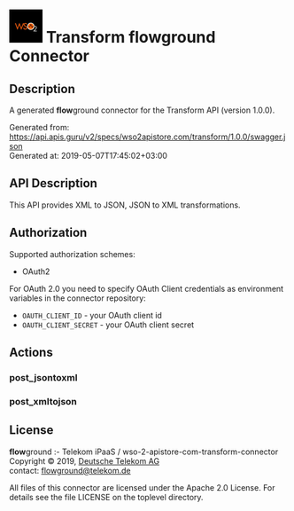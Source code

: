 # ![LOGO](logo.png) Transform **flow**ground Connector

## Description

A generated **flow**ground connector for the Transform API (version 1.0.0).

Generated from: https://api.apis.guru/v2/specs/wso2apistore.com/transform/1.0.0/swagger.json<br/>
Generated at: 2019-05-07T17:45:02+03:00

## API Description

This API provides XML to JSON, JSON to XML transformations.

## Authorization

Supported authorization schemes:
- OAuth2

For OAuth 2.0 you need to specify OAuth Client credentials as environment variables in the connector repository:
* `OAUTH_CLIENT_ID` - your OAuth client id
* `OAUTH_CLIENT_SECRET` - your OAuth client secret

## Actions

### post_jsontoxml

### post_xmltojson

## License

**flow**ground :- Telekom iPaaS / wso-2-apistore-com-transform-connector<br/>
Copyright © 2019, [Deutsche Telekom AG](https://www.telekom.de)<br/>
contact: flowground@telekom.de

All files of this connector are licensed under the Apache 2.0 License. For details
see the file LICENSE on the toplevel directory.
